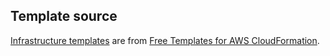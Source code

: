 ## Template source

[Infrastructure templates](./infra) are from [Free Templates for AWS CloudFormation](https://templates.cloudonaut.io/en/stable/).
